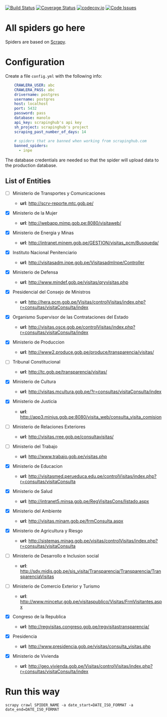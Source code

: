 [![Build Status](https://travis-ci.org/manolo-rocks/manolo_scraper.svg)](https://travis-ci.org/manolo-rocks/manolo_scraper)
[![Coverage Status](https://coveralls.io/repos/manolo-rocks/manolo_scraper/badge.svg?branch=master&service=github)](https://coveralls.io/github/aniversarioperu/manolo_scraper?branch=master)
[![codecov.io](http://codecov.io/github/manolo-rocks/manolo_scraper/coverage.svg?branch=master)](http://codecov.io/github/aniversarioperu/manolo_scraper?branch=master)
[![Code Issues](https://www.quantifiedcode.com/api/v1/project/396d38fe507441fa92d7286d07c8577a/badge.svg)](https://www.quantifiedcode.com/app/project/396d38fe507441fa92d7286d07c8577a)

# All spiders go here
Spiders are based on [Scrapy](https://github.com/scrapy/scrapy).

# Configuration
Create a file `config.yml` with the following info:

```yaml
    CRAWLERA_USER: abc
    CRAWLERA_PASS: abc
    drivername: postgres
    username: postgres
    host: localhost
    port: 5432
    password: pass
    database: manolo
    api_key: scrapinghub's api key
    sh_project: scrapinghub's project
    scraping_past_number_of_days: 14
    
    # spiders that are banned when working from scrapinghub.com
    banned_spiders:
      - inpe
```

The database credentials are needed so that the spider will upload data to the
production database.


## List of Entities

* [ ] Ministerio de Transportes y Comunicaciones
    * **url**: http://scrv-reporte.mtc.gob.pe/

* [x] Ministerio de la Mujer
    * **url**: http://webapp.mimp.gob.pe:8080/visitaweb/

* [x] Ministerio de Energia y Minas
    * **url**: http://intranet.minem.gob.pe/GESTION/visitas_pcm/Busqueda/

* [x] Instituto Nacional Penitenciario
    * **url**: http://visitasadm.inpe.gob.pe/VisitasadmInpe/Controller

* [x] Ministerio de Defensa
    * **url**: http://www.mindef.gob.pe/visitas/qryvisitas.php

* [x] Presidencial del Consejo de Ministros
    * **url**: http://hera.pcm.gob.pe/Visitas/controlVisitas/index.php?r=consultas/visitaConsulta/index

* [x] Organismo Supervisor de las Contrataciones del Estado
    * **url**: http://visitas.osce.gob.pe/controlVisitas/index.php?r=consultas/visitaConsulta/index

* [x] Ministerio de Produccion
    * **url**: http://www2.produce.gob.pe/produce/transparencia/visitas/

* [ ] Tribunal Constitucional
    * **url**: http://tc.gob.pe/transparencia/visitas/

* [x] Ministerio de Cultura
    * **url**: http://visitas.mcultura.gob.pe/?r=consultas/visitaConsulta/index

* [x] Ministerio de Justicia
    * **url**: http://app3.minjus.gob.pe:8080/visita_web/consulta_visita_comision

* [ ] Ministerio de Relaciones Exteriores
    * **url**: http://visitas.rree.gob.pe/consultavisitas/

* [ ] Ministerio del Trabajo
    * **url**: http://www.trabajo.gob.pe/visitas.php

* [x] Ministerio de Educacion
    * **url**: http://visitasmed.perueduca.edu.pe/controlVisitas/index.php?r=consultas/visitaConsulta

* [x] Ministerio de Salud
    * **url**: http://intranet5.minsa.gob.pe/RegVisitasCons/listado.aspx

* [x] Ministerio del Ambiente
   * **url**: http://visitas.minam.gob.pe/frmConsulta.aspx

* [x] Ministerio de Agricultura y Riesgo
   * **url**: http://sistemas.minag.gob.pe/visitas/controlVisitas/index.php?r=consultas/visitaConsulta

* [ ] Ministerio de Desarrollo e Inclusion social
    * **url**: http://sdv.midis.gob.pe/sis_visita/Transparencia/Transparencia/TransparenciaVisitas

* [ ] Ministerio de Comercio Exterior y Turismo
    * **url**: http://www.mincetur.gob.pe/visitaspublico/Visitas/FrmVisitantes.aspx

* [x] Congreso de la Republica
   * **url**: http://regvisitas.congreso.gob.pe/regvisitastransparencia/

* [x] Presidencia
    * **url**: http://www.presidencia.gob.pe/visitas/consulta_visitas.php

* [x] Ministerio de Vivienda
    * **url**: http://geo.vivienda.gob.pe/Visitas/controlVisitas/index.php?r=consultas/visitaConsulta/index

# Run this way
```shell
scrapy crawl SPIDER_NAME -a date_start=DATE_ISO_FORMAT -a date_end=DATE_ISO_FORMAT
```

